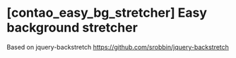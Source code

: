 [contao_easy_bg_stretcher] Easy background stretcher
====================================================

Based on jquery-backstretch
https://github.com/srobbin/jquery-backstretch